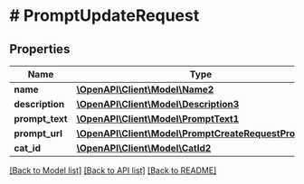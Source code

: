 # # PromptUpdateRequest

## Properties

Name | Type | Description | Notes
------------ | ------------- | ------------- | -------------
**name** | [**\OpenAPI\Client\Model\Name2**](Name2.md) |  | [optional]
**description** | [**\OpenAPI\Client\Model\Description3**](Description3.md) |  | [optional]
**prompt_text** | [**\OpenAPI\Client\Model\PromptText1**](PromptText1.md) |  | [optional]
**prompt_url** | [**\OpenAPI\Client\Model\PromptCreateRequestPromptUrl**](PromptCreateRequestPromptUrl.md) |  | [optional]
**cat_id** | [**\OpenAPI\Client\Model\CatId2**](CatId2.md) |  | [optional]

[[Back to Model list]](../../README.md#models) [[Back to API list]](../../README.md#endpoints) [[Back to README]](../../README.md)
